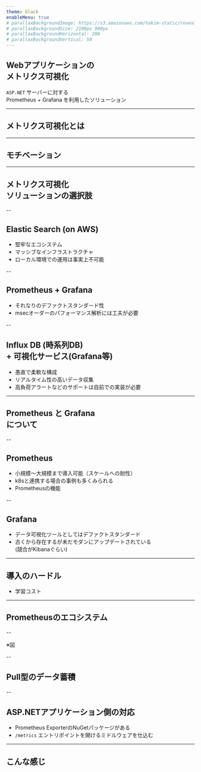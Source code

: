 ```yaml
---
theme: black
enableMenu: true
# parallaxBackgroundImage: https://s3.amazonaws.com/hakim-static/reveal-js/reveal-parallax-1.jpg
# parallaxBackgroundSize: 2100px 900px
# parallaxBackgroundHorizontal: 200
# parallaxBackgroundVertical: 50
---
```


## Webアプリケーションの<br>メトリクス可視化

`ASP.NET` サーバーに対する<br>Prometheus + Grafana を利用したソリューション

---

## メトリクス可視化とは

---

## モチベーション

---

## メトリクス可視化<br>ソリューションの選択肢

--

## Elastic Search (on AWS)
- 堅牢なエコシステム
- マッシブなインフラストラクチャ
- ローカル環境での運用は事実上不可能

--

## Prometheus + Grafana
- それなりのデファクトスタンダード性
- msecオーダーのパフォーマンス解析には工夫が必要

--

## Influx DB (時系列DB)<br> + 可視化サービス(Grafana等)
- 愚直で柔軟な構成
- リアルタイム性の高いデータ収集
- 高負荷アラートなどのサポートは自前での実装が必要

---

## Prometheus と Grafana <br>について

--

## Prometheus
- 小規模～大規模まで導入可能（スケールへの耐性）
- k8sと連携する場合の事例も多くみられる
- Prometheusの機能

--

## Grafana
- データ可視化ツールとしてはデファクトスタンダード
- 古くから存在するが未だモダンにアップデートされている<br>(競合がKibanaぐらい)

---

## 導入のハードル

- 学習コスト

---

## Prometheusのエコシステム

--

※図

--

## Pull型のデータ蓄積

--

## ASP.NETアプリケーション側の対応

- Prometheus ExporterのNuGetパッケージがある
- `/metrics` エントリポイントを開けるミドルウェアを仕込む

---

## こんな感じ
